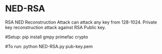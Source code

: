 # NED-RSA
RSA NED Reconstruction Attack can attack any key from 128-1024. Private key reconstruction attack against RSA Public key.

#Setup: 
pip install gmpy primefac crypto

#To run:
python NED-RSA.py pub-key.pem

